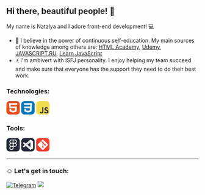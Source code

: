 ## Hi there, beautiful people! 👋

My name is Natalya and I adore front-end development! :computer:

- 🌱 I believe in the power of continuous self-education. My main sources of knowledge among others are: [HTML Academy](https://htmlacademy.ru/), [Udemy](https://www.udemy.com), [JAVASCRIPT.RU](https://learn.javascript.ru/), [Learn JavaScript](https://learnjavascript.online/)
- ⚡ I'm ambivert with ISFJ personality. I enjoy helping my team succeed and make sure that everyone has the support they need to do their best work.
  
  
### Technologies:
<code><img height="35"  title="HTML5" alt="HTML5" src="https://raw.githubusercontent.com/tandpfun/skill-icons/main/icons/HTML.svg"></code>
<code><img height="35"  title="CCS3" alt="CSS3" src="https://raw.githubusercontent.com/tandpfun/skill-icons/main/icons/CSS.svg"></code>
<code><img height="35"  title="JavaScript" alt="JavaScript" src="https://raw.githubusercontent.com/tandpfun/skill-icons/main/icons/JavaScript.svg"></code>


### Tools:
<code><img height="35"  title="Figma" alt="Figma" src="https://raw.githubusercontent.com/tandpfun/skill-icons/main/icons/Figma-Dark.svg"></code>
<code><img height="35"  title="VScode" alt="VScode" src="https://raw.githubusercontent.com/tandpfun/skill-icons/main/icons/VSCode-Dark.svg"></code>
<code><img height="35"  title="Git" alt="Git" src="https://raw.githubusercontent.com/tandpfun/skill-icons/main/icons/Git.svg"></code>

---

### :relaxed: Let's get in touch:


[![Telegram](https://img.shields.io/badge/Telegram-2CA5E0?style=for-the-badge&logo=telegram&logoColor=white&link=https://t.me/Natalya87324)](https://t.me/Natalya87324)
<a href="mailto:nkim18717@gmail.com"> 
  <img src="https://img.shields.io/badge/Gmail-D14836?style=for-the-badge&logo=gmail&logoColor=whitehttps://img.shields.io/badge/Gmail-D14836?style=for-the-badge&logo=gmail&logoColor=white">
</a>

